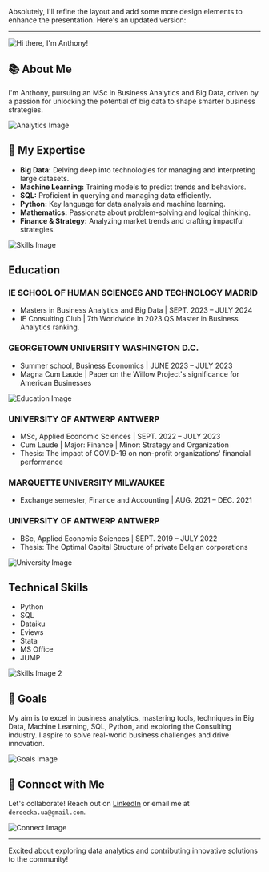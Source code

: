 Absolutely, I'll refine the layout and add some more design elements to enhance the presentation. Here's an updated version:

---

![Hi there, I'm Anthony!](https://via.placeholder.com/800x300)

## 📚 About Me
I'm Anthony, pursuing an MSc in Business Analytics and Big Data, driven by a passion for unlocking the potential of big data to shape smarter business strategies.

![Analytics Image](https://via.placeholder.com/800x400)

## 🚀 My Expertise
- **Big Data:** Delving deep into technologies for managing and interpreting large datasets.
- **Machine Learning:** Training models to predict trends and behaviors.
- **SQL:** Proficient in querying and managing data efficiently.
- **Python:** Key language for data analysis and machine learning.
- **Mathematics:** Passionate about problem-solving and logical thinking.
- **Finance & Strategy:** Analyzing market trends and crafting impactful strategies.

![Skills Image](https://via.placeholder.com/800x400)

## Education
### IE SCHOOL OF HUMAN SCIENCES AND TECHNOLOGY MADRID
- Masters in Business Analytics and Big Data | SEPT. 2023 – JULY 2024
- IE Consulting Club | 7th Worldwide in 2023 QS Master in Business Analytics ranking.

### GEORGETOWN UNIVERSITY WASHINGTON D.C.
- Summer school, Business Economics | JUNE 2023 – JULY 2023
- Magna Cum Laude | Paper on the Willow Project's significance for American Businesses

![Education Image](https://via.placeholder.com/800x400)

### UNIVERSITY OF ANTWERP ANTWERP
- MSc, Applied Economic Sciences | SEPT. 2022 – JULY 2023
- Cum Laude | Major: Finance | Minor: Strategy and Organization
- Thesis: The impact of COVID-19 on non-profit organizations' financial performance

### MARQUETTE UNIVERSITY MILWAUKEE
- Exchange semester, Finance and Accounting | AUG. 2021 – DEC. 2021

### UNIVERSITY OF ANTWERP ANTWERP
- BSc, Applied Economic Sciences | SEPT. 2019 – JULY 2022
- Thesis: The Optimal Capital Structure of private Belgian corporations

![University Image](https://via.placeholder.com/800x400)

## Technical Skills
- Python
- SQL
- Dataiku
- Eviews
- Stata
- MS Office
- JUMP

![Skills Image 2](https://via.placeholder.com/800x400)

## 🎯 Goals
My aim is to excel in business analytics, mastering tools, techniques in Big Data, Machine Learning, SQL, Python, and exploring the Consulting industry. I aspire to solve real-world business challenges and drive innovation.

![Goals Image](https://via.placeholder.com/800x400)

## 🤝 Connect with Me
Let's collaborate! Reach out on [LinkedIn](https://www.linkedin.com/in/anthonyderoeck) or email me at `deroecka.ua@gmail.com`.

![Connect Image](https://via.placeholder.com/800x200)

---

Excited about exploring data analytics and contributing innovative solutions to the community!
